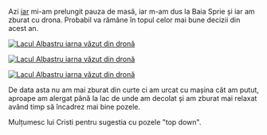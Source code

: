 Azi [iar](https://www.rusiczki.net/2018/01/13/imagini-aeriene-de-final-de-an/) mi-am prelungit pauza de masă, iar m-am dus la Baia Sprie și iar am zburat cu drona. Probabil va rămâne în topul celor mai bune decizii din acest an.

[![Lacul Albastru iarna văzut din dronă](https://content.rusiczki.net/2018/01/lacul-albastru-iarna-din-drona-1-1000x750.jpg)](https://content.rusiczki.net/2018/01/lacul-albastru-iarna-din-drona-1.jpg)

[![Lacul Albastru iarna văzut din dronă](https://content.rusiczki.net/2018/01/lacul-albastru-iarna-din-drona-2-1000x750.jpg)](https://content.rusiczki.net/2018/01/lacul-albastru-iarna-din-drona-2.jpg)

[![Lacul Albastru iarna văzut din dronă](https://content.rusiczki.net/2018/01/lacul-albastru-iarna-din-drona-3-1000x750.jpg)](https://content.rusiczki.net/2018/01/lacul-albastru-iarna-din-drona-3.jpg)

De data asta nu am mai zburat din curte ci am urcat cu mașina cât am putut, aproape am alergat până la lac de unde am decolat și am zburat mai relaxat având timp să încadrez mai bine pozele.

Mulțumesc lui Cristi pentru sugestia cu pozele "top down".
